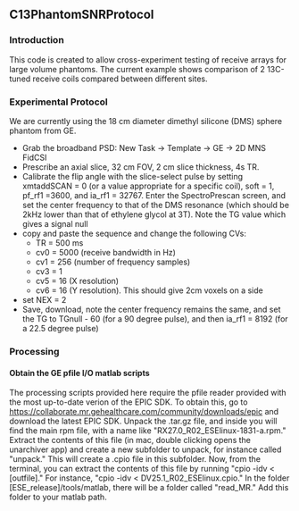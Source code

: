 ## C13PhantomSNRProtocol
### Introduction
This code is created to allow cross-experiment testing of receive arrays for large volume phantoms. The current example shows comparison of 2 13C-tuned receive coils compared between different sites. 
### Experimental Protocol
We are currently using the 18 cm diameter dimethyl silicone (DMS) sphere phantom from GE. 
* Grab the broadband PSD: New Task -> Template -> GE -> 2D MNS FidCSI
* Prescribe an axial slice, 32 cm FOV, 2 cm slice thickness, 4s TR. 
* Calibrate the flip angle with the slice-select pulse by setting xmtaddSCAN = 0 (or a value appropriate for a specific coil), soft = 1, pf_rf1 =3600, and ia_rf1 = 32767. Enter the SpectroPrescan screen, and set the center frequency to that of the DMS resonance (which should be 2kHz lower than that of ethylene glycol at 3T). Note the TG value which gives a signal null
* copy and paste the sequence and change the following CVs:
	- TR  = 500 ms 
	- cv0 = 5000 (receive bandwidth in Hz)
	- cv1 = 256 (number of frequency samples)
 	- cv3 = 1
 	- cv5 = 16 (X resolution)
 	- cv6 = 16 (Y resolution). This should give 2cm voxels on a side
* set NEX = 2
* Save, download, note the center frequency remains the same, and set the TG to TGnull - 60 (for a 90 degree pulse), and then ia_rf1 = 8192 (for a 22.5 degree pulse) 		  

###  Processing
####  Obtain the GE pfile I/O matlab scripts
The processing scripts provided here require the pfile reader provided
with the most up-to-date verion of the EPIC SDK. To obtain this, go to
https://collaborate.mr.gehealthcare.com/community/downloads/epic and
download the latest EPIC SDK. Unpack the .tar.gz file, and inside you
will find the main rpm file, with a name like
"RX27.0_R02_ESElinux-1831-a.rpm." Extract the contents of this file
(in mac, double clicking opens the unarchiver app) and create a new
subfolder to unpack, for instance called "unpack." This will create a
.cpio file in this subfolder. Now, from the terminal, you can extract
the contents of this file by running "cpio -idv < [outfile]." For
instance, "cpio -idv < DV25.1_R02_ESElinux.cpio." In the folder
[ESE_release]/tools/matlab,  there will be a folder called "read_MR."
Add this folder to your matlab path. 




